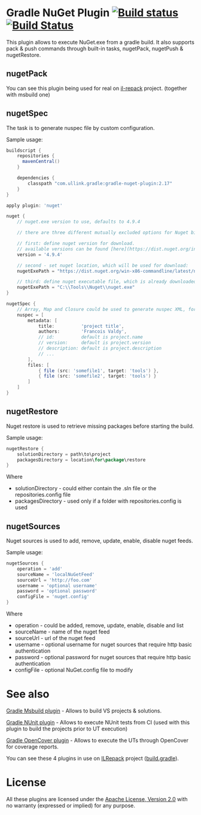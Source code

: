 # Gradle NuGet Plugin [![Build status](https://ci.appveyor.com/api/projects/status/ua9pbginenbf1b1u/branch/master?svg=true)](https://ci.appveyor.com/project/gluck/gradle-nuget-plugin/branch/master) [![Build Status](https://travis-ci.org/Ullink/gradle-nuget-plugin.svg?branch=master)](https://travis-ci.org/Ullink/gradle-nuget-plugin)

This plugin allows to execute NuGet.exe from a gradle build.
It also supports pack & push commands through built-in tasks, nugetPack, nugetPush & nugetRestore.

## nugetPack

You can see this plugin being used for real on [il-repack](https://github.com/gluck/il-repack) project.
(together with msbuild one)

## nugetSpec

The task is to generate nuspec file by custom configuration.

Sample usage:

```groovy
buildscript {
    repositories {
      mavenCentral()
    }

    dependencies {
        classpath "com.ullink.gradle:gradle-nuget-plugin:2.17"
    }
}

apply plugin: 'nuget'

nuget {
    // nuget.exe version to use, defaults to 4.9.4

    // there are three different mutually excluded options for Nuget binary downloading:

    // first: define nuget version for download.
    // available versions can be found [here](https://dist.nuget.org/index.html)
    version = '4.9.4'

    // second - set nuget location, which will be used for download:
    nugetExePath = "https://dist.nuget.org/win-x86-commandline/latest/nuget.exe"

    // third: define nuget executable file, which is already downloaded previously:
    nugetExePath = "C:\\Tools\\Nuget\\nuget.exe"
}

nugetSpec {
    // Array, Map and Closure could be used to generate nuspec XML, for details please check NuGetSpecTest
    nuspec = [
        metadata: [
            title:          'project title',
            authors:        'Francois Valdy',
            // id:          default is project.name
            // version:     default is project.version
            // description: default is project.description
            // ...
        ],
        files: [
            { file (src: 'somefile1', target: 'tools') },
            { file (src: 'somefile2', target: 'tools') }
        ]
    ]
}
```

## nugetRestore

Nuget restore is used to retrieve missing packages before starting the build.

Sample usage:

```groovy
nugetRestore {
    solutionDirectory = path\to\project
    packagesDirectory = location\for\package\restore
}
```

Where
 - solutionDirectory - could either contain the .sln file or the repositories.config file
 - packagesDirectory - used only if a folder with repositories.config is used

## nugetSources

Nuget sources is used to add, remove, update, enable, disable nuget feeds.

Sample usage:

```groovy
nugetSources {
    operation = 'add'
    sourceName = 'localNuGetFeed'
    sourceUrl = 'http://foo.com'
    username = 'optional username'
    password = 'optional password'
    configFile = 'nuget.config'
}
```

Where
 - operation - could be added, remove, update, enable, disable and list
 - sourceName - name of the nuget feed
 - sourceUrl - url of the nuget feed
 - username - optional username for nuget sources that require http basic authentication
 - password - optional password for nuget sources that require http basic authentication
 - configFile - optional NuGet.config file to modify


# See also

[Gradle Msbuild plugin](https://github.com/Ullink/gradle-msbuild-plugin) - Allows to build VS projects & solutions.

[Gradle NUnit plugin](https://github.com/Ullink/gradle-nunit-plugin) - Allows to execute NUnit tests from CI (used with this plugin to build the projects prior to UT execution)

[Gradle OpenCover plugin](https://github.com/Ullink/gradle-opencover-plugin) - Allows to execute the UTs through OpenCover for coverage reports.

You can see these 4 plugins in use on [ILRepack](https://github.com/gluck/il-repack) project ([build.gradle](https://github.com/gluck/il-repack/blob/master/build.gradle)).

# License

All these plugins are licensed under the [Apache License, Version 2.0](http://www.apache.org/licenses/LICENSE-2.0.html) with no warranty (expressed or implied) for any purpose.
